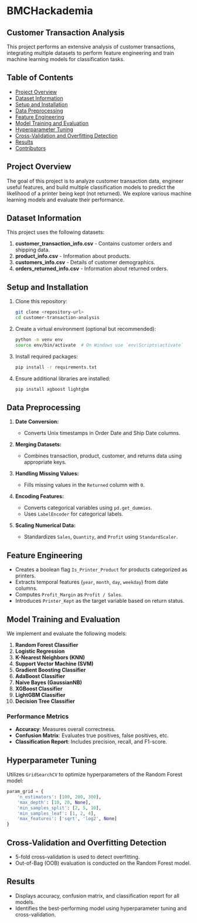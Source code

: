 # BMCHackademia

## Customer Transaction Analysis

This project performs an extensive analysis of customer transactions, integrating multiple datasets to perform feature engineering and train machine learning models for classification tasks.

## Table of Contents

- [Project Overview](#project-overview)
- [Dataset Information](#dataset-information)
- [Setup and Installation](#setup-and-installation)
- [Data Preprocessing](#data-preprocessing)
- [Feature Engineering](#feature-engineering)
- [Model Training and Evaluation](#model-training-and-evaluation)
- [Hyperparameter Tuning](#hyperparameter-tuning)
- [Cross-Validation and Overfitting Detection](#cross-validation-and-overfitting-detection)
- [Results](#results)
- [Contributors](#contributors)

## Project Overview

The goal of this project is to analyze customer transaction data, engineer useful features, and build multiple classification models to predict the likelihood of a printer being kept (not returned). We explore various machine learning models and evaluate their performance.

## Dataset Information

This project uses the following datasets:

1. **customer_transaction_info.csv** - Contains customer orders and shipping data.
2. **product_info.csv** - Information about products.
3. **customers_info.csv** - Details of customer demographics.
4. **orders_returned_info.csv** - Information about returned orders.

## Setup and Installation

1. Clone this repository:

   ```bash
   git clone <repository-url>
   cd customer-transaction-analysis
   ```

2. Create a virtual environment (optional but recommended):

   ```bash
   python -m venv env
   source env/bin/activate  # On Windows use `env\Scripts\activate`
   ```

3. Install required packages:

   ```bash
   pip install -r requirements.txt
   ```

4. Ensure additional libraries are installed:

   ```bash
   pip install xgboost lightgbm
   ```

## Data Preprocessing

1. **Date Conversion:**
   - Converts Unix timestamps in Order Date and Ship Date columns.

2. **Merging Datasets:**
   - Combines transaction, product, customer, and returns data using appropriate keys.

3. **Handling Missing Values:**
   - Fills missing values in the `Returned` column with `0`.

4. **Encoding Features:**
   - Converts categorical variables using `pd.get_dummies`.
   - Uses `LabelEncoder` for categorical labels.

5. **Scaling Numerical Data:**
   - Standardizes `Sales`, `Quantity`, and `Profit` using `StandardScaler`.

## Feature Engineering

- Creates a boolean flag `Is_Printer_Product` for products categorized as printers.
- Extracts temporal features (`year`, `month`, `day`, `weekday`) from date columns.
- Computes `Profit_Margin` as `Profit / Sales`.
- Introduces `Printer_Kept` as the target variable based on return status.

## Model Training and Evaluation

We implement and evaluate the following models:

1. **Random Forest Classifier**
2. **Logistic Regression**
3. **K-Nearest Neighbors (KNN)**
4. **Support Vector Machine (SVM)**
5. **Gradient Boosting Classifier**
6. **AdaBoost Classifier**
7. **Naive Bayes (GaussianNB)**
8. **XGBoost Classifier**
9. **LightGBM Classifier**
10. **Decision Tree Classifier**

### Performance Metrics

- **Accuracy**: Measures overall correctness.
- **Confusion Matrix**: Evaluates true positives, false positives, etc.
- **Classification Report**: Includes precision, recall, and F1-score.

## Hyperparameter Tuning

Utilizes `GridSearchCV` to optimize hyperparameters of the Random Forest model:

```python
param_grid = {
    'n_estimators': [100, 200, 300],
    'max_depth': [10, 20, None],
    'min_samples_split': [2, 5, 10],
    'min_samples_leaf': [1, 2, 4],
    'max_features': ['sqrt', 'log2', None]
}
```

## Cross-Validation and Overfitting Detection

- 5-fold cross-validation is used to detect overfitting.
- Out-of-Bag (OOB) evaluation is conducted on the Random Forest model.

## Results

- Displays accuracy, confusion matrix, and classification report for all models.
- Identifies the best-performing model using hyperparameter tuning and cross-validation.
